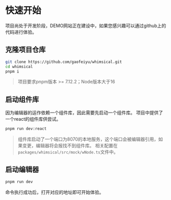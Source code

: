 # 快速开始

项目尚处于开发阶段，DEMO网站正在建设中，如果您感兴趣可以通过github上的代码进行体验。

## 克隆项目仓库

``` bash
git clone https://github.com/gaofeiyu/whimsical.git
cd whimsical
pnpm i
```

> 项目要求pnpm版本 >= 7.12.2；Node版本大于16

## 启动组件库

因为编辑器的运作依赖一个组件库，因此需要先启动一个组件库。
项目中提供了一个react的组件库供尝试。

``` bash
pnpm run dev:react
```

> 组件库启动了一个端口为8070的本地服务，这个端口会被编辑器引用，如果变更，编辑器将会报找不到组件库。
> 相关配置在`packages/whimsical/src/mock/wNode.ts`文件中。

## 启动编辑器

``` bash
pnpm run dev
```

命令执行成功后，打开对应的地址即可开始体验。
